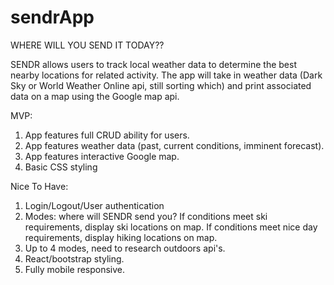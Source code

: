 # sendrApp

WHERE WILL YOU SEND IT TODAY??

SENDR allows users to track local weather data to determine the best nearby locations for related activity.
The app will take in weather data (Dark Sky or World Weather Online api, still sorting which) and print associated data on a map using the Google map api.

MVP:
1. App features full CRUD ability for users.
2. App features weather data (past, current conditions, imminent forecast).
3. App features interactive Google map.
4. Basic CSS styling

Nice To Have:
1. Login/Logout/User authentication
2. Modes: where will SENDR send you? If conditions meet ski requirements, display ski locations on map. If conditions meet nice day requirements, display hiking locations on map.
2. Up to 4 modes, need to research outdoors api's.
3. React/bootstrap styling.
4. Fully mobile responsive.